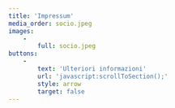 ```yaml
---
title: 'Impressum'
media_order: socio.jpeg
images:
    -
        full: socio.jpeg
buttons:
    -
        text: 'Ulteriori informazioni'
        url: 'javascript:scrollToSection();'
        style: arrow
        target: false
---
```


